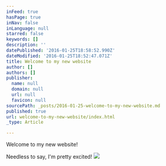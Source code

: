 ```yaml
---
inFeed: true
hasPage: true
inNav: false
inLanguage: null
starred: false
keywords: []
description: ''
datePublished: '2016-01-25T18:58:52.990Z'
dateModified: '2016-01-25T18:52:47.071Z'
title: Welcome to my new website
author: []
authors: []
publisher:
  name: null
  domain: null
  url: null
  favicon: null
sourcePath: _posts/2016-01-25-welcome-to-my-new-website.md
published: true
url: welcome-to-my-new-website/index.html
_type: Article

---
```

Welcome to my new website!

Needless to say, I'm pretty excited!
![](https://the-grid-user-content.s3-us-west-2.amazonaws.com/0b7b804f-f010-4435-9631-3447adceeb35.jpg)